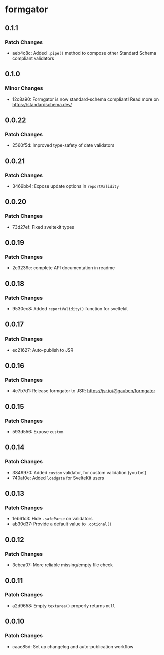 # formgator

## 0.1.1

### Patch Changes

- aeb4c8c: Added `.pipe()` method to compose other Standard Schema compliant validators

## 0.1.0

### Minor Changes

- 12c8a90: Formgator is now standard-schema compliant! Read more on https://standardschema.dev/

## 0.0.22

### Patch Changes

- 2560f5d: Improved type-safety of date validators

## 0.0.21

### Patch Changes

- 3469bb4: Expose update options in `reportValidity`

## 0.0.20

### Patch Changes

- 73d27ef: Fixed sveltekit types

## 0.0.19

### Patch Changes

- 2c3239c: complete API documentation in readme

## 0.0.18

### Patch Changes

- 9530ec8: Added `reportValidity()` function for sveltekit

## 0.0.17

### Patch Changes

- ec21627: Auto-publish to JSR

## 0.0.16

### Patch Changes

- 4e7b7d1: Release formgator to JSR: https://jsr.io/@gauben/formgator

## 0.0.15

### Patch Changes

- 593d556: Expose `custom`

## 0.0.14

### Patch Changes

- 3849970: Added `custom` validator, for custom validation (you bet)
- 740af0e: Added `loadgate` for SvelteKit users

## 0.0.13

### Patch Changes

- 1eb61c3: Hide `.safeParse` on validators
- ab30d37: Provide a default value to `.optional()`

## 0.0.12

### Patch Changes

- 3cbea07: More reliable missing/empty file check

## 0.0.11

### Patch Changes

- a2d9658: Empty `textarea()` properly returns `null`

## 0.0.10

### Patch Changes

- caae85d: Set up changelog and auto-publication workflow
